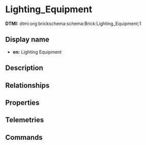 # Lighting_Equipment
**DTMI:** dtmi:org:brickschema:schema:Brick:Lighting_Equipment;1
## Display name
- **en:** Lighting Equipment
## Description
## Relationships
## Properties
## Telemetries
## Commands
